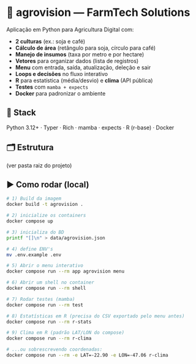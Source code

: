 # 🌱 agrovision — FarmTech Solutions

Aplicação em Python para Agricultura Digital com:
- **2 culturas** (ex.: soja e café)
- **Cálculo de área** (retângulo para soja, círculo para café)
- **Manejo de insumos** (taxa por metro e por hectare)
- **Vetores** para organizar dados (lista de registros)
- **Menu** com entrada, saída, atualização, deleção e sair
- **Loops e decisões** no fluxo interativo
- **R** para estatística (média/desvio) e **clima** (API pública)
- **Testes** com `mamba + expects`
- **Docker** para padronizar o ambiente

## 🔧 Stack
Python 3.12+ · Typer · Rich · mamba · expects · R (r-base) · Docker

## 🗂 Estrutura
(ver pasta raiz do projeto)

## ▶️ Como rodar (local)
```bash
# 1) Build da imagem
docker build -t agrovision .

# 2) inicialize os containers
docker compose up

# 3) inicializa do BD
printf "[]\n" > data/agrovision.json

# 4) define ENV's
mv .env.example .env

# 5) Abrir o menu interativo
docker compose run --rm app agrovision menu

# 6) Abrir um shell no container
docker compose run --rm shell

# 7) Rodar testes (mamba)
docker compose run --rm test

# 8) Estatísticas em R (precisa do CSV exportado pelo menu antes)
docker compose run --rm r-stats

# 9) Clima em R (padrão LAT/LON do compose) 
docker compose run --rm r-clima

# ...ou sobrescrevendo coordenadas:
docker compose run --rm -e LAT=-22.90 -e LON=-47.06 r-clima
